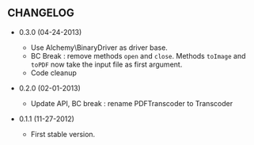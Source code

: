 CHANGELOG
---------

* 0.3.0 (04-24-2013)

  * Use Alchemy\BinaryDriver as driver base.
  * BC Break : remove methods `open` and `close`. Methods `toImage` and `toPDF`
    now take the input file as first argument.
  * Code cleanup

* 0.2.0 (02-01-2013)

  * Update API, BC break : rename PDFTranscoder to Transcoder

* 0.1.1 (11-27-2012)

  * First stable version.
